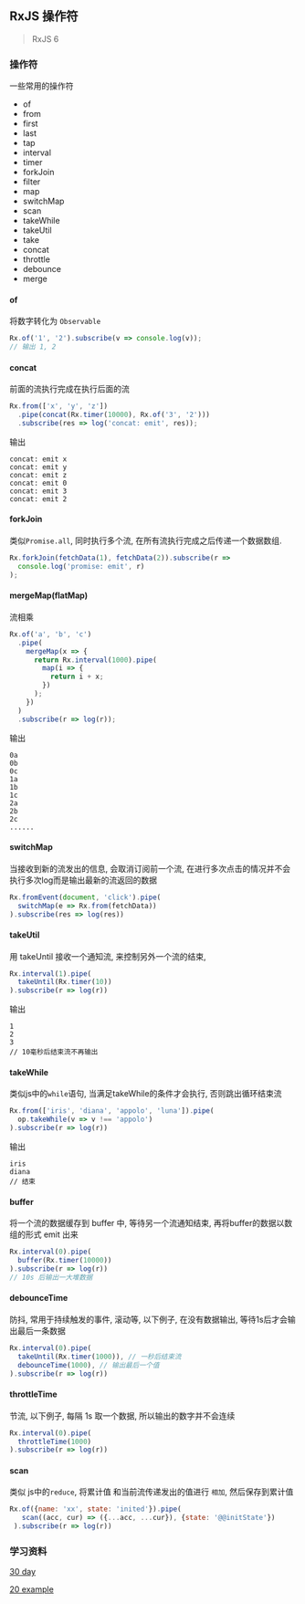 ## RxJS 操作符

> RxJS 6
### 操作符
一些常用的操作符
- of
- from
- first
- last
- tap
- interval
- timer
- forkJoin
- filter
- map
- switchMap
- scan
- takeWhile
- takeUtil
- take
- concat
- throttle
- debounce
- merge

#### of
将数字转化为  `Observable`
``` javascript
Rx.of('1', '2').subscribe(v => console.log(v));
// 输出 1, 2
```

#### concat
前面的流执行完成在执行后面的流
``` javascript
Rx.from(['x', 'y', 'z'])
  .pipe(concat(Rx.timer(10000), Rx.of('3', '2')))
  .subscribe(res => log('concat: emit', res));
```

输出
```
concat: emit x
concat: emit y
concat: emit z
concat: emit 0
concat: emit 3
concat: emit 2
```

#### forkJoin
类似`Promise.all`, 同时执行多个流, 在所有流执行完成之后传递一个数据数组.
``` javascript
Rx.forkJoin(fetchData(1), fetchData(2)).subscribe(r =>
  console.log('promise: emit', r)
);
```

#### mergeMap(flatMap)
流相乘
``` javascript
Rx.of('a', 'b', 'c')
  .pipe(
    mergeMap(x => {
      return Rx.interval(1000).pipe(
        map(i => {
          return i + x;
        })
      );
    })
  )
  .subscribe(r => log(r));
```
输出
```
0a
0b
0c
1a
1b
1c
2a
2b
2c
......
```

#### switchMap
当接收到新的流发出的信息, 会取消订阅前一个流, 在进行多次点击的情况并不会执行多次log而是输出最新的流返回的数据
``` javascript
Rx.fromEvent(document, 'click').pipe(
  switchMap(e => Rx.from(fetchData))
).subscribe(res => log(res))
```

#### takeUtil
用 takeUntil 接收一个通知流, 来控制另外一个流的结束,
``` javascript
Rx.interval(1).pipe(
  takeUntil(Rx.timer(10))
).subscribe(r => log(r))
```
输出
```
1
2
3
// 10毫秒后结束流不再输出
```

#### takeWhile
类似js中的`while`语句, 当满足takeWhile的条件才会执行, 否则跳出循环结束流
``` javascript
Rx.from(['iris', 'diana', 'appolo', 'luna']).pipe(
  op.takeWhile(v => v !== 'appolo')
).subscribe(r => log(r))
```
输出
```
iris
diana
// 结束
```

#### buffer
将一个流的数据缓存到 buffer 中, 等待另一个流通知结束, 再将buffer的数据以数组的形式 emit 出来
``` javascript
Rx.interval(0).pipe(
  buffer(Rx.timer(10000))
).subscribe(r => log(r))
// 10s 后输出一大堆数据
```

#### debounceTime
防抖, 常用于持续触发的事件, 滚动等, 以下例子, 在没有数据输出, 等待1s后才会输出最后一条数据
``` javascript
Rx.interval(0).pipe(
  takeUntil(Rx.timer(1000)), // 一秒后结束流
  debounceTime(1000), // 输出最后一个值
).subscribe(r => log(r))
```

#### throttleTime
节流, 以下例子, 每隔 1s 取一个数据, 所以输出的数字并不会连续
``` javascript
Rx.interval(0).pipe(
  throttleTime(1000)
).subscribe(r => log(r))
```

#### scan
类似 js中的`reduce`, 将累计值 和当前流传递发出的值进行 `相加`, 然后保存到累计值
``` javascript
Rx.of({name: 'xx', state: 'inited'}).pipe(
   scan((acc, cur) => ({...acc, ...cur}), {state: '@@initState'})
 ).subscribe(r => log(r))
```

### 学习资料
[30 day](https://jiayisheji.gitbooks.io/30-days-proficient-in-rxjs/content/chapter1.html)

[20 example](https://angularfirebase.com/lessons/rxjs-quickstart-with-20-examples/)
